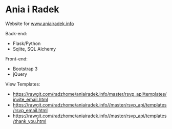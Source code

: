# Ania i Radek

Website for www.aniairadek.info


Back-end:
- Flask/Python
- Sqlite, SQL Alchemy

Front-end:
- Bootstrap 3
- jQuery

View Templates:
- https://rawgit.com/radzhome/aniairadek.info/master/rsvp_api/templates/invite_email.html
- https://rawgit.com/radzhome/aniairadek.info//master/rsvp_api/templates/rsvp_email.html
- https://rawgit.com/radzhome/aniairadek.info//master/rsvp_api/templates/thank_you.html
